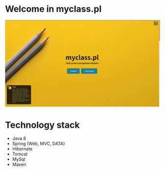 # Welcome in myclass.pl
![Start page](/img/hello.png)
# Technology stack
- Java 8
- Spring (Web, MVC, DATA)
- Hibernate
- Tomcat
- MySql
- Maven

